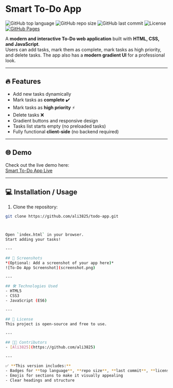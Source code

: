 # Smart To-Do App

![GitHub top language](https://img.shields.io/github/languages/top/ali3825/todo-app?color=blue)
![GitHub repo size](https://img.shields.io/github/repo-size/ali3825/todo-app?color=green)
![GitHub last commit](https://img.shields.io/github/last-commit/ali3825/todo-app?color=orange)
![License](https://img.shields.io/github/license/ali3825/todo-app?color=lightblue)
[![GitHub Pages](https://img.shields.io/badge/Live%20Demo-View-blue)](https://ali3825.github.io/todo-app/)


A **modern and interactive To-Do web application** built with **HTML, CSS, and JavaScript**.  
Users can add tasks, mark them as complete, mark tasks as high priority, and delete tasks. The app also has a **modern gradient UI** for a professional look.

---

## 🔥 Features
- Add new tasks dynamically  
- Mark tasks as **complete** ✔️  
- Mark tasks as **high priority** ⚡  
- Delete tasks ❌  
- Gradient buttons and responsive design  
- Tasks list starts empty (no preloaded tasks)  
- Fully functional **client-side** (no backend required)  

---

## 🌐 Demo
Check out the live demo here:  
[Smart To-Do App Live](https://ali3825.github.io/todo-app/)

---

## 💻 Installation / Usage
1. Clone the repository:  
```bash
git clone https://github.com/ali3825/todo-app.git



Open `index.html` in your browser.  
Start adding your tasks!

---

## 📸 Screenshots
*(Optional: Add a screenshot of your app here)*  
![To-Do App Screenshot](screenshot.png)

---

## 🛠️ Technologies Used
- HTML5
- CSS3
- JavaScript (ES6)

---

## 📄 License
This project is open-source and free to use.

---

## 👨‍💻 Contributors
- [Ali3825](https://github.com/ali3825)

---

✅ **This version includes:**
- Badges for **top language**, **repo size**, **last commit**, **license**, and **live demo**  
- Emojis for sections to make it visually appealing  
- Clear headings and structure
